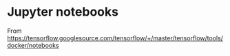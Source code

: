 # Jupyter notebooks

From https://tensorflow.googlesource.com/tensorflow/+/master/tensorflow/tools/docker/notebooks
